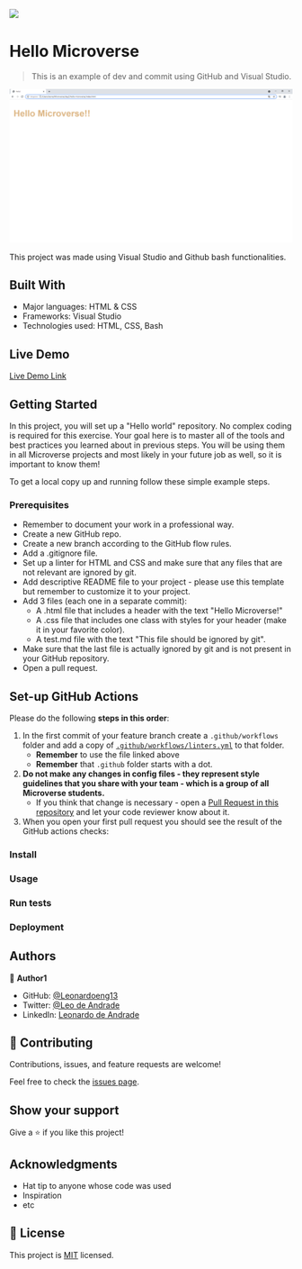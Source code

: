 ![](https://img.shields.io/badge/Microverse-blueviolet)

# Hello Microverse

> This is an example of dev and commit using GitHub and Visual Studio.

![screenshot](./hellomicroverse.png)

This project was made using Visual Studio and Github bash functionalities.

## Built With

- Major languages: HTML & CSS
- Frameworks: Visual Studio
- Technologies used: HTML, CSS, Bash

## Live Demo

[Live Demo Link](https://livedemo.com)


## Getting Started

In this project, you will set up a "Hello world" repository. No complex coding is required for this exercise. Your goal here is to master all of the tools and best practices you learned about in previous steps. You will be using them in all Microverse projects and most likely in your future job as well, so it is important to know them!

To get a local copy up and running follow these simple example steps.

### Prerequisites

- Remember to document your work in a professional way.
- Create a new GitHub repo.
- Create a new branch according to the GitHub flow rules.
- Add a .gitignore file.
- Set up a linter for HTML and CSS and make sure that any files that are not relevant are ignored by git.
- Add descriptive README file to your project - please use this template but remember to customize it to your project.
- Add 3 files (each one in a separate commit):
    - A .html file that includes a header with the text "Hello Microverse!"
    - A .css file that includes one class with styles for your header (make it in your favorite color).
    - A test.md file with the text "This file should be ignored by git".
- Make sure that the last file is actually ignored by git and is not present in your GitHub repository.
- Open a pull request.

## Set-up GitHub Actions

Please do the following **steps in this order**:

1. In the first commit of your feature branch create a `.github/workflows` folder and add a copy of [`.github/workflows/linters.yml`](.github/workflows/linters.yml) to that folder.
   - **Remember** to use the file linked above
   - **Remember** that `.github` folder starts with a dot.
2. **Do not make any changes in config files - they represent style guidelines that you share with your team - which is a group of all Microverse students.**
   - If you think that change is necessary - open a [Pull Request in this repository](../README.md#contributing) and let your code reviewer know about it.
3. When you open your first pull request you should see the result of the GitHub actions checks:


### Install

### Usage

### Run tests

### Deployment



## Authors

👤 **Author1**

- GitHub: [@Leonardoeng13](https://github.com/Leonardoeng13)
- Twitter: [@Leo de Andrade](https://twitter.com/andrade_leo)
- LinkedIn: [Leonardo de Andrade](https://linkedin.com/in/leonardodeandrade)

## 🤝 Contributing

Contributions, issues, and feature requests are welcome!

Feel free to check the [issues page](../../issues/).

## Show your support

Give a ⭐️ if you like this project!

## Acknowledgments

- Hat tip to anyone whose code was used
- Inspiration
- etc

## 📝 License

This project is [MIT](./MIT.md) licensed.
